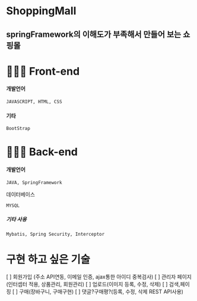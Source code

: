 # ShoppingMall
springFramework의 이해도가 부족해서 만들어 보는 쇼핑몰
--------------------------------------------------

# :man:🏻‍💻 Front-end

#### 개발언어
`````````````
JAVASCRIPT, HTML, CSS
`````````````
#### 기타
```````````````
BootStrap
```````````````
# :man:🏻‍💻 Back-end

#### 개발언어
```````````````
JAVA, SpringFramework
```````````````
데이터베이스
```````````````
MYSQL
```````````````
##### 기타 사용
```````````````
Mybatis, Spring Security, Interceptor
```````````````
# 구현 하고 싶은 기술
[ ] 회원가입 (주소 API연동, 이메일 인증, ajax통한 아이디 중복검사)
[ ] 관리자 페이지(인터셉터 적용, 상품관리, 회원관리)
[ ] 업로드(이미지 등록, 수정, 삭제)
[ ] 검색,페이징
[ ] 구매(장바구니, 구매구현)
[ ] 댓글?구매평?(등록, 수정, 삭제 REST API사용)
